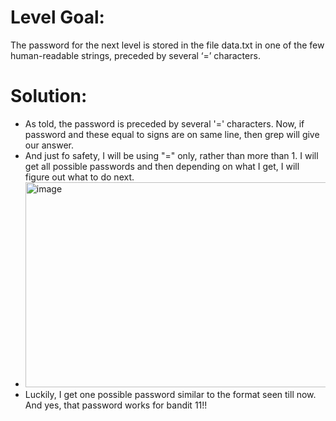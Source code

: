 
# Level Goal: 

The password for the next level is stored in the file data.txt in one of the few human-readable strings, preceded by several ‘=’ characters.

# Solution:

  * As told, the password is preceded by several '=' characters. Now, if password and these equal to signs are on same line, then grep will give our answer.
  * And just fo safety, I will be using "=" only, rather than more than 1. I will get all possible passwords and then depending on what I get, I will figure out what to do next.
  * <img width="549" height="328" alt="image" src="https://github.com/user-attachments/assets/a9271046-0cba-42c2-b32d-ddfca36a1f6b" />
  * Luckily, I get one possible password similar to the format seen till now. And yes, that password works for bandit 11!!
